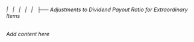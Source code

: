 ###### |   |   |   |   |   ├── Adjustments to Dividend Payout Ratio for Extraordinary Items

*Add content here*